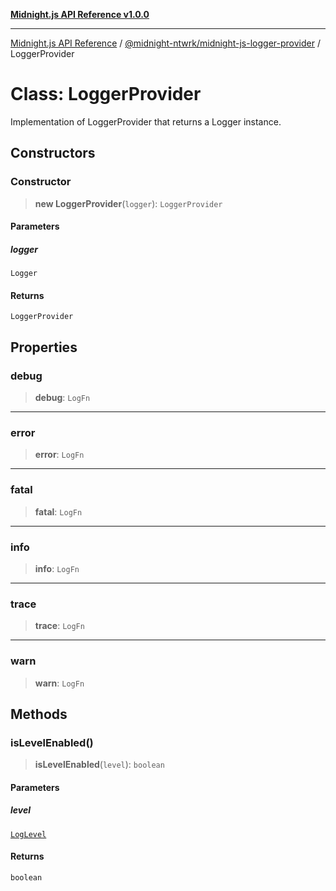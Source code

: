 [**Midnight.js API Reference v1.0.0**](../../../README.md)

***

[Midnight.js API Reference](../../../packages.md) / [@midnight-ntwrk/midnight-js-logger-provider](../README.md) / LoggerProvider

# Class: LoggerProvider

Implementation of LoggerProvider that returns a Logger instance.

## Constructors

### Constructor

> **new LoggerProvider**(`logger`): `LoggerProvider`

#### Parameters

##### logger

`Logger`

#### Returns

`LoggerProvider`

## Properties

### debug

> **debug**: `LogFn`

***

### error

> **error**: `LogFn`

***

### fatal

> **fatal**: `LogFn`

***

### info

> **info**: `LogFn`

***

### trace

> **trace**: `LogFn`

***

### warn

> **warn**: `LogFn`

## Methods

### isLevelEnabled()

> **isLevelEnabled**(`level`): `boolean`

#### Parameters

##### level

[`LogLevel`](../../midnight-js-types/enumerations/LogLevel.md)

#### Returns

`boolean`
